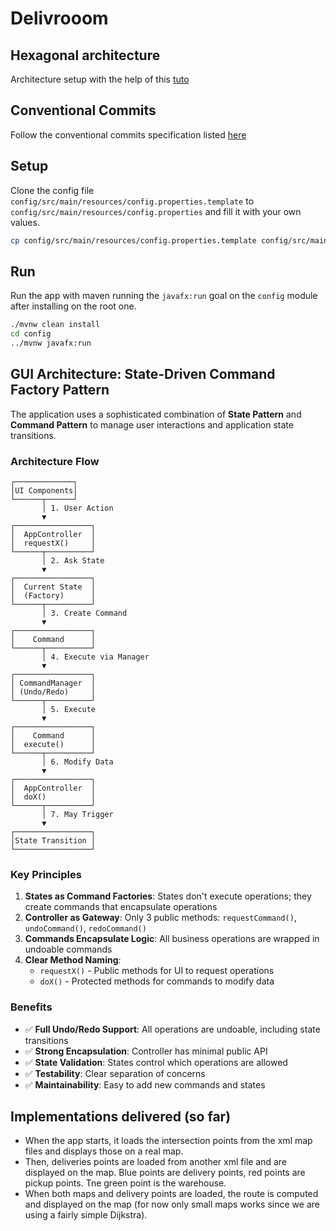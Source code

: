 # Delivrooom

## Hexagonal architecture
Architecture setup with the help of this [tuto](https://www.happycoders.eu/software-craftsmanship/hexagonal-architecture-java/)

## Conventional Commits
Follow the conventional commits specification listed [here](https://www.conventionalcommits.org/en/v1.0.0/)

## Setup

Clone the config file `config/src/main/resources/config.properties.template` to `config/src/main/resources/config.properties` and fill it with your
own values.

```bash
cp config/src/main/resources/config.properties.template config/src/main/resources/config.properties
```

## Run
Run the app with maven running the `javafx:run` goal on the `config` module after installing on the root one.
```bash
./mvnw clean install
cd config
../mvnw javafx:run
```

## GUI Architecture: State-Driven Command Factory Pattern

The application uses a sophisticated combination of **State Pattern** and **Command Pattern** to manage user interactions and application state
transitions.

### Architecture Flow

```
┌─────────────┐
│UI Components│
└──────┬──────┘
       │ 1. User Action
       ▼
┌─────────────────┐
│  AppController  │
│  requestX()     │
└──────┬──────────┘
       │ 2. Ask State
       ▼
┌─────────────────┐
│  Current State  │
│  (Factory)      │
└──────┬──────────┘
       │ 3. Create Command
       ▼
┌─────────────────┐
│    Command      │
└──────┬──────────┘
       │ 4. Execute via Manager
       ▼
┌─────────────────┐
│ CommandManager  │
│ (Undo/Redo)     │
└──────┬──────────┘
       │ 5. Execute
       ▼
┌─────────────────┐
│    Command      │
│  execute()      │
└──────┬──────────┘
       │ 6. Modify Data
       ▼
┌─────────────────┐
│  AppController  │
│  doX()          │
└──────┬──────────┘
       │ 7. May Trigger
       ▼
┌─────────────────┐
│State Transition │
└─────────────────┘
```

### Key Principles

1. **States as Command Factories**: States don't execute operations; they create commands that encapsulate operations
2. **Controller as Gateway**: Only 3 public methods: `requestCommand()`, `undoCommand()`, `redoCommand()`
3. **Commands Encapsulate Logic**: All business operations are wrapped in undoable commands
4. **Clear Method Naming**:
    - `requestX()` - Public methods for UI to request operations
    - `doX()` - Protected methods for commands to modify data

### Benefits

- ✅ **Full Undo/Redo Support**: All operations are undoable, including state transitions
- ✅ **Strong Encapsulation**: Controller has minimal public API
- ✅ **State Validation**: States control which operations are allowed
- ✅ **Testability**: Clear separation of concerns
- ✅ **Maintainability**: Easy to add new commands and states

## Implementations delivered (so far)

- When the app starts, it loads the intersection points from the xml map files and displays those on a real map.
- Then, deliveries points are loaded from another xml file and are displayed on the map. Blue points are delivery points, red points are pickup points. Tne green point is the warehouse.
- When both maps and delivery points are loaded, the route is computed and displayed on the map (for now only small maps works since we are using a fairly simple Dijkstra).
